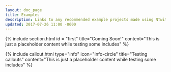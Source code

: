 ```yaml
---
layout: doc_page
title: Examples
description: Links to any recommended example projects made using NTwitch
updated: 2017-07-26 11:00 -0600
---
```


{% 
include section.html
id = "first"
title="Coming Soon!"
content="This is just a placeholder content while testing some includes" 
%}

{% 
include callout.html
type="info"
icon="info-circle"
title="Testing callouts"
content="This is just a placeholder content while testing some includes" 
%}

<!--{% 
include code.html
title="Code title test"
lang="cs"
content="var client = new TwitchChatClient(new TwitchChatConfig
{
	LogLevel = LogSeverity.Info
});" 
%}-->